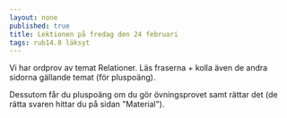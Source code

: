 ```yaml
---
layout: none
published: true
title: Lektionen på fredag den 24 februari
tags: rub14.8 läksyt
---
```

Vi har ordprov av temat Relationer. Läs fraserna + kolla även de andra sidorna gällande temat (för pluspoäng).

Dessutom får du pluspoäng om du gör övningsprovet samt rättar det (de rätta svaren hittar du på sidan "Material").